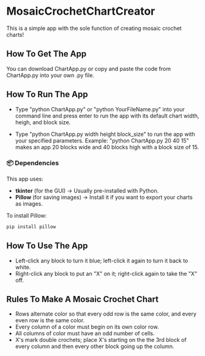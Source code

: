 # MosaicCrochetChartCreator
This is a simple app with the sole function of creating mosaic crochet charts!

## How To Get The App
You can download ChartApp.py or copy and paste the code from ChartApp.py into your own .py file.

## How To Run The App
- Type "python ChartApp.py" or "python YourFileName.py" into your command line and press enter to run the app with its default chart width, heigh, and block size.

- Type "python ChartApp.py width height block_size" to run the app with your specified parameters.
  Example: "python ChartApp.py 20 40 15" makes an app 20 blocks wide and 40  blocks high with a block size of 15.

### 📦 Dependencies

This app uses:

- **tkinter** (for the GUI) → Usually pre-installed with Python.
- **Pillow** (for saving images) → Install it if you want to export your charts as images.

To install Pillow:

```bash
pip install pillow
```

## How To Use The App
- Left-click any block to turn it blue; left-click it again to turn it back to white.
- Right-click any block to put an "X" on it; right-click again to take the "X" off.

## Rules To Make A Mosaic Crochet Chart
- Rows alternate color so that every odd row is the same color, and every even row is the same color.
- Every column of a color must begin on its own color row.
- All columns of color must have an odd number of cells.
- X's mark double crochets; place X's starting on the the 3rd block of every column and then every other block going up the column.
